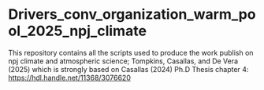 # Drivers_conv_organization_warm_pool_2025_npj_climate
This repository contains all the scripts used to produce the work publish on npj climate and atmospheric science; Tompkins, Casallas, and De Vera (2025) which is strongly based on Casallas (2024) Ph.D Thesis chapter 4: https://hdl.handle.net/11368/3076620
